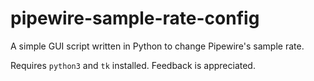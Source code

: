 # pipewire-sample-rate-config
A simple GUI script written in Python to change Pipewire's sample rate.

Requires ``python3`` and ``tk`` installed.
Feedback is appreciated.
